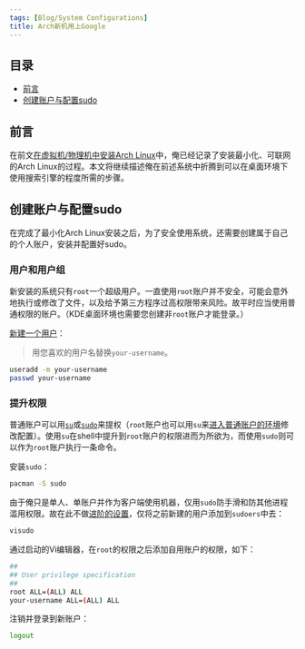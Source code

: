 ```yaml
---
tags: [Blog/System Configurations]
title: Arch新机用上Google
---
```


## 目录<!-- omit in toc -->

- [前言](#前言)
- [创建账户与配置sudo](#创建账户与配置sudo)

## 前言

在前文[在虚拟机/物理机中安装Arch Linux](install-arch-on-laptop-and-vm.md)中，俺已经记录了安装最小化、可联网的Arch Linux的过程。本文将继续描述俺在前述系统中折腾到可以在桌面环境下使用搜索引擎的程度所需的步骤。

## 创建账户与配置sudo

在完成了最小化Arch Linux安装之后，为了安全使用系统，还需要创建属于自己的个人账户，安装并配置好sudo。

### 用户和用户组

新安装的系统只有`root`一个超级用户。一直使用`root`账户并不安全，可能会意外地执行或修改了文件，以及给予第三方程序过高权限带来风险。故平时应当使用普通权限的账户。（KDE桌面环境也需要您创建非`root`账户才能登录。）

[新建一个用户](https://wiki.archlinux.org/index.php/Users_and_groups#Example_adding_a_user)：

> 用您喜欢的用户名替换`your-username`。

```bash
useradd -m your-username
passwd your-username
```

### 提升权限

普通账户可以用[`su`](https://wiki.archlinux.org/index.php/Su)或[`sudo`](https://wiki.archlinux.org/index.php/Sudo)来提权（`root`账户也可以用`su`来[进入普通账户的环境](https://wiki.archlinux.org/index.php/Su#Tips_and_tricks)修改配置）。使用`su`在shell中提升到`root`账户的权限进而为所欲为，而使用`sudo`则可以作为`root`账户执行一条命令。

安装`sudo`：

```bash
pacman -S sudo
```

由于俺只是单人、单账户并作为客户端使用机器，仅用`sudo`防手滑和防其他进程滥用权限。故在此不做[进阶的设置](https://wiki.archlinux.org/index.php/Sudo#Example_entries)，仅将之前新建的用户添加到`sudoers`中去：

```bash
visudo
```

通过启动的Vi编辑器，在`root`的权限之后添加自用账户的权限，如下：

```bash
##
## User privilege specification
##
root ALL=(ALL) ALL
your-username ALL=(ALL) ALL
```

注销并登录到新账户：

```bash
logout
```
